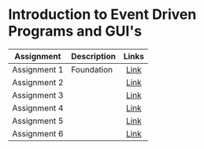 # Introduction to Event Driven Programs and GUI's


| Assignment | Description | Links |
|:----------:|:-----------|:--------------------------------:|
| Assignment 1 | Foundation | [Link](./assignment_1/README.md) |
| Assignment 2 |  | [Link](./assignment_2/README.md) |
| Assignment 3 |  | [Link](./assignment_3/README.md) |
| Assignment 4 |  | [Link](./assignment_4/README.md) |
| Assignment 5 |  | [Link](./assignment_5/README.md) |
| Assignment 6 | | [Link](./assignment_6/README.md) |